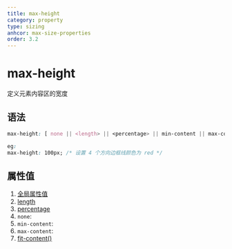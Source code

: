 ```yaml
---
title: max-height
category: property
type: sizing
anhcor: max-size-properties
order: 3.2
---
```


# max-height

定义元素内容区的宽度

## 语法

```css
max-height: [ none || <length> || <percentage> || min-content || max-content || fit-content() ]

eg:
max-height: 100px; /* 设置 4 个方向边框线颜色为 red */
```

## 属性值

1. [全局属性值](/front-end/CSS/values#anchor-值类型)
1. [length](/front-end/CSS/values#anchor-值类型)
1. [percentage](/front-end/CSS/values#anchor-值类型)
1. `none`:
1. `min-content`:
1. `max-content`:
1. [fit-content()](/front-end/CSS/function/sizing/fit-content)
